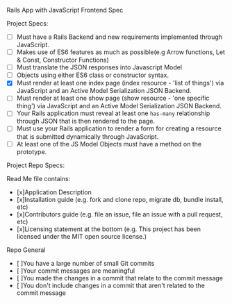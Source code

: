 Rails App with JavaScript Frontend Spec

Project Specs:
- [ ] Must have a Rails Backend and new requirements implemented through JavaScript.
- [ ] Makes use of ES6 features as much as possible(e.g Arrow functions, Let & Const, Constructor Functions)
- [ ] Must translate the JSON responses into Javascript Model 
- [ ] Objects using either ES6 class or constructor syntax. 
- [x] Must render at least one index page (index resource - 'list of things') via JavaScript and an Active Model Serialization JSON Backend.
- [ ] Must render at least one show page (show resource - 'one specific thing') via JavaScript and an Active Model Serialization JSON Backend.
- [ ] Your Rails application must reveal at least one `has-many` relationship through JSON that is then rendered to the page.
- [ ] Must use your Rails application to render a form for creating a resource that is submitted dynamically through JavaScript.
- [ ] At least one of the JS Model Objects must have a method on the prototype.

Project Repo Specs:

Read Me file contains:
- [x]Application Description
- [x]Installation guide (e.g. fork and clone repo, migrate db, bundle install, etc)
- [x]Contributors guide (e.g. file an issue, file an issue with a pull request, etc)
- [x]Licensing statement at the bottom (e.g. This project has been licensed under the MIT open source license.)

Repo General
- [ ]You have a large number of small Git commits
- [ ]Your commit messages are meaningful
- [ ]You made the changes in a commit that relate to the commit message
- [ ]You don't include changes in a commit that aren't related to the commit message
